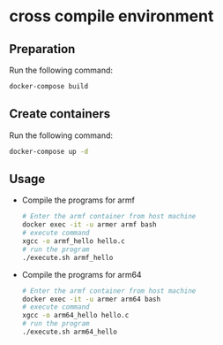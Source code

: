 # cross compile environment
## Preparation
Run the following command:

```bash
docker-compose build
```

## Create containers
Run the following command:

```bash
docker-compose up -d
```

## Usage
* Compile the programs for armf

    ```bash
    # Enter the armf container from host machine
    docker exec -it -u armer armf bash
    # execute command
    xgcc -o armf_hello hello.c
    # run the program
    ./execute.sh armf_hello
    ```

* Compile the programs for arm64

    ```bash
    # Enter the armf container from host machine
    docker exec -it -u armer arm64 bash
    # execute command
    xgcc -o arm64_hello hello.c
    # run the program
    ./execute.sh arm64_hello
    ```
